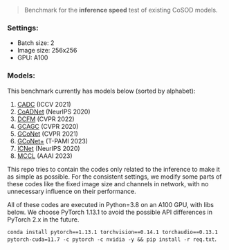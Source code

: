 > Benchmark for the **inference speed** test of existing CoSOD models.

### Settings:

+ Batch size: 2
+ Image size: 256x256
+ GPU: A100

### Models:

This benchmark currently has models below (sorted by alphabet):

1. [CADC](https://github.com/nnizhang/CADC)     (ICCV 2021)
2. [CoADNet](https://github.com/KeeganZQJ/CoSOD-CoADNet)  (NeurIPS 2020)
3. [DCFM](https://github.com/siyueyu/DCFM)     (CVPR 2022)
4. [GCAGC](https://github.com/ltp1995/GCAGC-CVPR2020)    (CVPR 2020)
5. [GCoNet](https://github.com/fanq15/GCoNet)   (CVPR 2021)
6. [GCoNet+](https://github.com/ZhengPeng7/GCoNet_plus)  (T-PAMI 2023)
7. [ICNet](https://github.com/blanclist/ICNet)    (NeurIPS 2020)
8. [MCCL](https://github.com/ZhengPeng7/MCCL)     (AAAI 2023)

This repo tries to contain the codes only related to the inference to make it as simple as possible.
For the consistent settings, we modify some parts of these codes like the fixed image size and channels in network, with no unnecessary influence on their performance.

All of these codes are executed in Python=3.8 on an A100 GPU, with libs below. We choose PyTorch 1.13.1 to avoid the possible API differences in PyTorch 2.x in the future.

`conda install pytorch==1.13.1 torchvision==0.14.1 torchaudio==0.13.1 pytorch-cuda=11.7 -c pytorch -c nvidia -y && pip install -r req.txt`.
